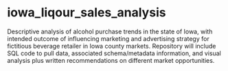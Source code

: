 # iowa_liqour_sales_analysis

Descriptive analysis of alcohol purchase trends in the state of Iowa, with intended outcome of influencing marketing and advertising strategy for fictitious beverage retailer in Iowa county markets. Repository will include SQL code to pull data, associated schema/metadata information, and visual analysis plus written recommendations on different market opportunities.
